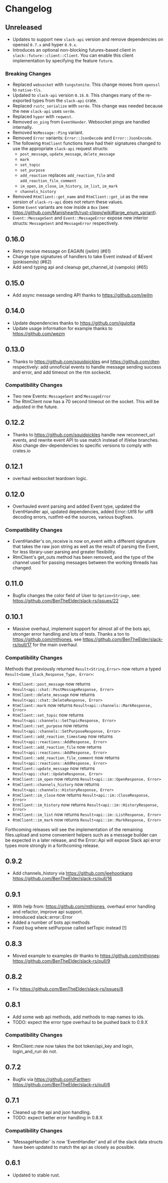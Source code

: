 # Changelog

## Unreleased

- Updates to support new `slack-api` version and remove dependencies on openssl `0.7.x` and hyper
`0.9.x`.
- Introduces an optional non-blocking futures-based client in `slack::future::client::Client`.
You can enable this client implementation by specifying the feature `future`.

### Breaking Changes

- Replaced `websocket` with `tungstenite`. This change moves from `openssl` to `native-tls`.
- Updated to `slack-api` version `0.16.0`. This changes many of the re-exported types
from the `slack-api` crate.
- Replaced `rustc_serialize` with `serde`. This change was needed because the new `slack-api` uses
`serde`.
- Replaced `hyper` with `reqwest`.
- Removed `on_ping` from `EventHander`. Websocket pings are handled internally.
- Removed `WsMessage::Ping` variant.
- Removed `Error` variants: `Error::JsonDecode` and `Error::JsonEncode`.
- The following `RtmClient` functions have had their signatures changed to use the appropriate
`slack-api` request structs:
  - `post_message`, `update_message`, `delete_message`
  - `mark`
  - `set_topic`
  - `set_purpose`
  - `add_reaction` replaces `add_reaction_file` and `add_reaction_file_comment`
  - `im_open`, `im_close`, `im_history`, `im_list`, `im_mark`
  - `channels_history`
- Removed `RtmClient::get_name` and `RtmClient::get_id` as the new version of `slack-rs-api` does
not return these values.
- Some `Event` variants are now inside a `Box` (see:
https://github.com/Manishearth/rust-clippy/wiki#large_enum_variant).
- `Event::MessageSent` and `Event::MessageError` expose new interior structs: `MessageSent` and
`MessageError` respectively.

## 0.16.0
- Retry receive message on EAGAIN (jwilm) (#61)
- Change type signatures of handlers to take Event instead of &Event (pinkisemils) (#62)
- Add send typing api and cleanup get_channel_id (vampolo) (#65)

## 0.15.0
- Add async message sending API thanks to https://github.com/jwilm

## 0.14.0
- Update dependencies thanks to https://github.com/jgulotta
- Update usage information for example thanks to https://github.com/wezm

## 0.13.0
- Thanks to https://github.com/squidpickles and https://github.com/dten respectively: add unnoficial events to handle message sending success and error, and add timeout on the rtm sockeckt.

### Compatibility Changes
- Two new Events: `MessageSent` and `MessageError`
- The RtmClient now has a 70 second timeout on the socket. This will be adjusted in the future.

## 0.12.2
- Thanks to https://github.com/squidpickles handle new reconnect_url events, and rewrite event API to use match instead of if/else branches. Also change dev-dependencies to specific versions to comply with crates.io

## 0.12.1
- overhaul websocket teardown logic.

## 0.12.0
- Overhauled event parsing and added Event type, updated the EventHandler api, updated dependencies, added Error::Utf8 for utf8 decoding errors, rustfmt-ed the sources, various bugfixes.

### Compatibility Changes
- EventHandler's on_receive is now on_event with a different signature that takes the raw json string as well as the result of parsing the Event, for less library-user parsing and greater flexibility.
- RtmClient's get_outs method has been removed, and the type of the channel used for passing messages between the working threads has changed.


## 0.11.0
- Bugfix changes the color field of User to `Option<String>`, see: https://github.com/BenTheElder/slack-rs/issues/22

## 0.10.1
- Massive overhaul, implement support for almost all of the bots api, stronger error handling and lots of tests. Thanks a ton to https://github.com/mthjones, see https://github.com/BenTheElder/slack-rs/pull/17 for the main overhaul.

### Compatibility Changes
Methods that previously returned `Result<String,Error>` now return a typed `Result<Some_Slack_Response_Type, Error>`:

- `RtmClient::post_message` now returns `Result<api::chat::PostMessageResponse, Error>`
- `RtmClient::delete_message` now returns `Result<api::chat::DeleteResponse, Error>`
- `RtmClient::mark` now returns `Result<api::channels::MarkResponse, Error>`
- `RtmClient::set_topic` now returns `Result<api::channels::SetTopicResponse, Error>`
- `RtmClient::set_purpose` now returns `Result<api::channels::SetPurposeResponse, Error>`
- `RtmClient::add_reaction_timestamp` now returns `Result<api::reactions::AddResponse, Error>`
- `RtmClient::add_reaction_file` now returns `Result<api::reactions::AddResponse, Error>`
- `RtmClient::add_reaction_file_comment` now returns `Result<api::reactions::AddResponse, Error>`
- `RtmClient::update_message` now returns `Result<api::chat::UpdateResponse, Error>`
- `RtmClient::im_open` now returns `Result<api::im::OpenResponse, Error>`
- `RtmClient::channels_history` now returns `Result<api::channels::HistoryResponse, Error>`
- `RtmClient::im_close` now returns `Result<api::im::CloseResponse, Error>`
- `RtmClient::im_history` now returns `Result<api::im::HistoryResponse, Error>`
- `RtmClient::im_list` now returns `Result<api::im::ListResponse, Error>`
- `RtmClient::im_mark` now returns `Result<api::im::MarkResponse, Error>`

Forthcoming releases will see the implementation of the remaining files.upload and some convenient helpers such as a message builder can be expected in a later release, and the Error::Api will expose Slack api error types more strongly in a forthcoming release.

## 0.9.2
- Add channels_history via https://github.com/jeehoonkang https://github.com/BenTheElder/slack-rs/pull/16

## 0.9.1
- With help from: https://github.com/mthjones, overhaul error handling and refactor, improve api support.
- Introduced slack::error::Error
- Added a number of bots api methods
- Fixed bug where setPurpose called setTopic instead [!]

## 0.8.3
- Moved example to examples dir thanks to https://github.com/mthjones: https://github.com/BenTheElder/slack-rs/pull/9

## 0.8.2
- Fix https://github.com/BenTheElder/slack-rs/issues/8

## 0.8.1
- Add some web api methods, add methods to map names to ids.
- TODO: expect the error type overhaul to be pushed back to 0.9.X

### Compatibility Changes
- RtmClient::new now takes the bot token/api_key and login, login_and_run do not.

## 0.7.2
- Bugfix via https://github.com/Farthen: https://github.com/BenTheElder/slack-rs/pull/6

## 0.7.1
- Cleaned up the api and json handling.
- TODO: expect better error handling in 0.8.X

### Compatibility Changes
- 'MessageHandler' is now 'EventHandler' and all of the slack data structs have been updated to match the api as closely as possible.

## 0.6.1
- Updated to stable rust.

